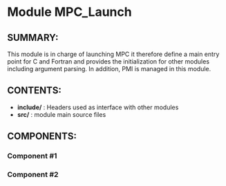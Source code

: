 Module MPC_Launch
======================

SUMMARY:
--------
This module is in charge of launching MPC it therefore define a main entry point for C and Fortran and provides the initialization for other modules including argument parsing. In addition, PMI is managed in this module.

CONTENTS:
---------
* **include/** : Headers used as interface with other modules
* **src/**     : module main source files


COMPONENTS:
-----------

### Component #1
### Component #2

